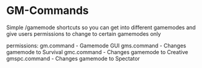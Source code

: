 # GM-Commands

Simple /gamemode shortcuts so you can get into different gamemodes and give users permissions to change to certain gamemodes only

permissions:
gm.command - Gamemode GUI
gms.command - Changes gamemode to Survival
gmc.command - Changes gamemode to Creative
gmspc.command - Changes gamemode to Spectator
